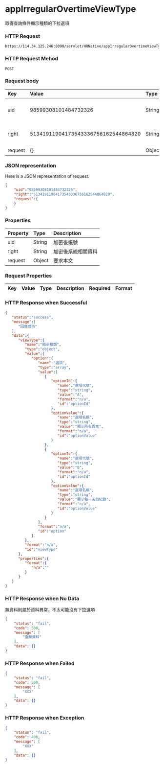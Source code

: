 # appIrregularOvertimeViewType
取得查詢條件顯示種類的下拉選項

### HTTP Request
```
https://114.34.125.246:8090/servlet/HRNative/appIrregularOvertimeViewType
```

### HTTP Request Mehod
```
POST
```

### Request body
| Key | Value | Type | Description |
|:----------|:-------------|:-----|:------------|
| uid | 98599308101484732326 | String | 需透過appLogin取得
| right | 51341911904173543336756162544864820 | String | 需透過appLogin取得 |
| request | {} | Object | 查詢條件

### JSON representation
Here is a JSON representation of request.
```json
{
    "uid":"98599308101484732326",
    "right":"51341911904173543336756162544864820",
    "request":{
    }
}
```

### Properties
| Property | Type | Description |
|:---------|:-----|:------------|
| uid   | String | 加密後帳號 |
| right | String | 加密後系統相關資料 |
| request | Object | 要求本文 |

### Request Properties
| Key | Value | Type | Description | Required | Format |
|:----------|:-------------|:-----|:------------|:------------|:------------|


### HTTP Response when Successful
```json
{
   "status":"success",
   "message":[
      "回傳成功"
   ],
   "data":{
      "viewType":{
         "name":"顯示種類",
         "type":"object",
         "value":{
            "option":{
               "name":"選項",
               "type":"array",
               "value":[
                  {
                     "optionId":{
                        "name":"選項代號",
                        "type":"string",
                        "value":"A",
                        "format":"n/a",
                        "id":"optionId"
                     },
                     "optionValue":{
                        "name":"選項名稱",
                        "type":"string",
                        "value":"顯示所有異常",
                        "format":"n/a",
                        "id":"optionValue"
                     }
                  },
                  {
                     "optionId":{
                        "name":"選項代號",
                        "type":"string",
                        "value":"B",
                        "format":"n/a",
                        "id":"optionId"
                     },
                     "optionValue":{
                        "name":"選項名稱",
                        "type":"string",
                        "value":"顯示每一天的紀錄",
                        "format":"n/a",
                        "id":"optionValue"
                     }
                  }
               ],
               "format":"n/a",
               "id":"option"
            }
         },
         "format":"n/a",
         "id":"viewType"
      },
      "properties":{
         "format":{
            "n/a":""
         }
      }
   }
}
```

### HTTP Response when No Data 
無資料則屬於資料異常，不太可能沒有下拉選項
```json
{
    "status": "fail",
    "code": 500,
    "message": [
        "查無資料"
    ],
    "data": {}
}
```

### HTTP Response when Failed
```json
{
    "status": "fail",
    "code": 500,
    "message": [
        "XXX"
    ],
    "data": {}
}
```

### HTTP Response when Exception
```json
{
    "status": "fail",
    "code": 406,
    "message": [
        "XXX"
    ],
    "data": {}
}
```
